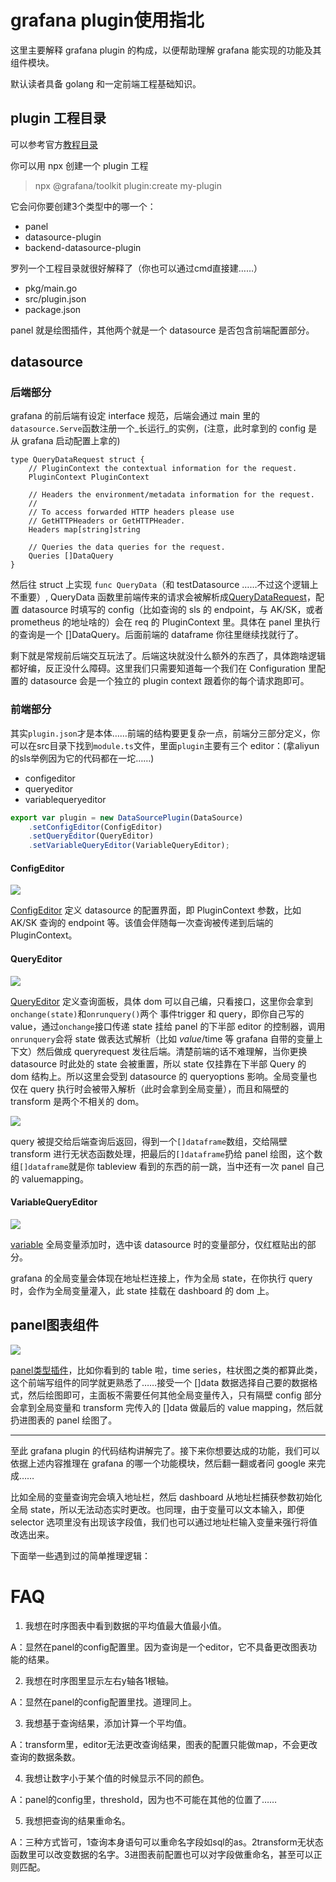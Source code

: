 # grafana plugin使用指北

这里主要解释 grafana plugin 的构成，以便帮助理解 grafana 能实现的功能及其组件模块。

默认读者具备 golang 和一定前端工程基础知识。

## plugin 工程目录

可以参考官方[教程目录](https://github.com/grafana/grafana/tree/main/docs/sources/tutorials)

你可以用 npx 创建一个 plugin 工程

> npx @grafana/toolkit plugin:create my-plugin

它会问你要创建3个类型中的哪一个：

+ panel
+ datasource-plugin
+ backend-datasource-plugin

罗列一个工程目录就很好解释了（你也可以通过cmd直接建……）

+ pkg/main.go
+ src/plugin.json
+ package.json

panel 就是绘图插件，其他两个就是一个 datasource 是否包含前端配置部分。

## datasource

### 后端部分

grafana 的前后端有设定 interface 规范，后端会通过 main 里的`datasource.Serve`函数注册一个_长运行_的实例，(注意，此时拿到的 config 是从 grafana 启动配置上拿的)

```golang
type QueryDataRequest struct {
	// PluginContext the contextual information for the request.
	PluginContext PluginContext

	// Headers the environment/metadata information for the request.
	//
	// To access forwarded HTTP headers please use
	// GetHTTPHeaders or GetHTTPHeader.
	Headers map[string]string

	// Queries the data queries for the request.
	Queries []DataQuery
}
```

然后往 struct 上实现 `func QueryData`（和 testDatasource ……不过这个逻辑上不重要）, QueryData 函数里前端传来的请求会被解析成[QueryDataRequest](https://github.com/grafana/grafana-plugin-sdk-go/blob/c7f540ca3f116a0e4f16a16147869ce2709ea119/backend/data.go#L40)，配置 datasource 时填写的 config（比如查询的 sls 的 endpoint，与 AK/SK，或者 prometheus 的地址啥的）会在 req 的 PluginContext 里。具体在 panel 里执行的查询是一个 []DataQuery。后面前端的 dataframe 你往里继续找就行了。

剩下就是常规前后端交互玩法了。后端这块就没什么额外的东西了，具体跑啥逻辑都好编，反正没什么障碍。这里我们只需要知道每一个我们在 Configuration 里配置的 datasource 会是一个独立的 plugin context 跟着你的每个请求跑即可。

### 前端部分

其实`plugin.json`才是本体……前端的结构要更复杂一点，前端分三部分定义，你可以在src目录下找到`module.ts`文件，里面`plugin`主要有三个 editor：(拿aliyun的sls举例因为它的代码都在一坨……)

+ configeditor
+ queryeditor
+ variablequeryeditor

```js
export var plugin = new DataSourcePlugin(DataSource)
    .setConfigEditor(ConfigEditor)
    .setQueryEditor(QueryEditor)
    .setVariableQueryEditor(VariableQueryEditor);
```

#### ConfigEditor

![](_images/configeditor.png)

[ConfigEditor](https://github.com/aliyun/aliyun-log-grafana-datasource-plugin/blob/master/src/ConfigEditor.tsx) 定义 datasource 的配置界面，即 PluginContext 参数，比如 AK/SK 查询的 endpoint 等。该值会伴随每一次查询被传递到后端的 PluginContext。

#### QueryEditor

![](_images/queryeditor.png)

[QueryEditor](https://github.com/aliyun/aliyun-log-grafana-datasource-plugin/blob/master/src/QueryEditor.tsx) 定义查询面板，具体 dom 可以自己编，只看接口，这里你会拿到`onchange(state)`和`onrunquery()`两个 事件trigger 和 query，即你自己写的 value，通过`onchange`接口传递 state 挂给 panel 的下半部 editor 的控制器，调用`onrunquery`会将 state 做表达式解析（比如 $value/$time 等 grafana 自带的变量上下文）然后做成 queryrequest 发往后端。清楚前端的话不难理解，当你更换 datasource 时此处的 state 会被重置，所以 state 仅挂靠在下半部 Query 的 dom 结构上。所以这里会受到 datasource 的 queryoptions 影响。全局变量也仅在 query 执行时会被带入解析（此时会拿到全局变量），而且和隔壁的 transform 是两个不相关的 dom。

![](_images/queryeditor1.png)

query 被提交给后端查询后返回，得到一个`[]dataframe`数组，交给隔壁 transform 进行无状态函数处理，把最后的`[]dataframe`扔给 panel 绘图，这个数组`[]dataframe`就是你 tableview 看到的东西的前一跳，当中还有一次 panel 自己的 valuemapping。

#### VariableQueryEditor

![](_images/variablequeryeditor.png)

[variable](https://github.com/aliyun/aliyun-log-grafana-datasource-plugin/blob/master/src/VariableQueryEditor.tsx) 全局变量添加时，选中该 datasource 时的变量部分，仅红框贴出的部分。

grafana 的全局变量会体现在地址栏连接上，作为全局 state，在你执行 query 时，会作为全局变量灌入，此 state 挂载在 dashboard 的 dom 上。

## panel图表组件

![](_images/panel.png)

[panel类型插件](https://github.com/topics/grafana-panel-plugin)，比如你看到的 table 啦，time series，柱状图之类的都算此类，这个前端写组件的同学就更熟悉了……接受一个 []data 数据选择自己要的数据格式，然后绘图即可，主面板不需要任何其他全局变量传入，只有隔壁 config 部分会拿到全局变量和 transform 完传入的 []data 做最后的 value mapping，然后就扔进图表的 panel 绘图了。

- - -

至此 grafana plugin 的代码结构讲解完了。接下来你想要达成的功能，我们可以依据上述内容推理在 grafana 的哪一个功能模块，然后翻一翻或者问 google 来完成……

比如全局的变量查询完会填入地址栏，然后 dashboard 从地址栏捕获参数初始化全局 state，所以无法动态实时更改。也同理，由于变量可以文本输入，即便 selector 选项里没有出现该字段值，我们也可以通过地址栏输入变量来强行将值改选出来。

下面举一些遇到过的简单推理逻辑：

# FAQ

1. 我想在时序图表中看到数据的平均值最大值最小值。

A：显然在panel的config配置里。因为查询是一个editor，它不具备更改图表功能的结果。

2. 我想在时序图里显示左右y轴各1根轴。

A：显然在panel的config配置里找。道理同上。

3. 我想基于查询结果，添加计算一个平均值。

A：transform里，editor无法更改查询结果，图表的配置只能做map，不会更改查询的数据条数。

4. 我想让数字小于某个值的时候显示不同的颜色。

A：panel的config里，threshold，因为也不可能在其他的位置了……

5. 我想把查询的结果重命名。

A：三种方式皆可，1查询本身语句可以重命名字段如sql的as。2transform无状态函数里可以改变数据的名字。3进图表前配置也可以对字段做重命名，甚至可以正则匹配。
